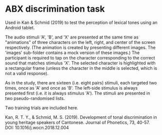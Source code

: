 # ABX discrimination task  


Used in Kan & Schmid (2019) to test the perception of lexical tones using an Android tablet. 

The audio stimuli 'A', 'B', and 'X' are presented at the same time as "animations" of three characters on the left, right, and center of the screen respectively. (The animation is created by presenting different images. The 'images' sub-folder contains a mock version of these images.) The participant is required to tap on the character corresponding to the correct sound that matches stimulus 'X'. The selected character is highlighted with a rectangular frame (unless the character in the middle is selected, which is not a valid response). 
 
As in the study, there are sixteen (i.e. eight pairs) stimuli, each targeted two times, once as 'A' and once as 'B'. 
The left-side stimulus is always presented first (i.e. it is always stimulus 'A'). The stimuli are presented in two pseudo-randomised lists.

Two training trials are included here. 




Kan, R. T. Y., & Schmid, M. S. (2019). Development of tonal discrimination in young heritage speakers of Cantonese. Journal of Phonetics, 73, 40-57. DOI: 10.1016/j.wocn.2018.12.004
